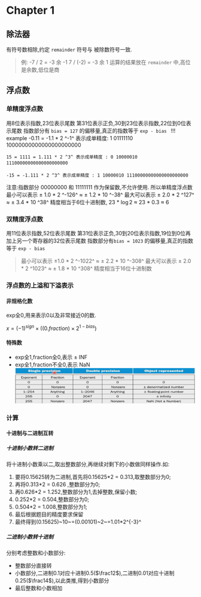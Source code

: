 # Chapter 1
## 除法器
有符号数相除,约定 ```remainder``` 符号与 被除数符号一致.
 > 例: -7 / 2 = -3 余 -1
 > 7 / (-2) = -3 余 1
运算的结果放在 ```remainder``` 中,高位是余数,低位是商

## 浮点数
### 单精度浮点数
用8位表示指数,23位表示尾数
第31位表示正负,30到23位表示指数,22位到0位表示尾数
指数部分有 ```bias = 127``` 的偏移量,真正的指数等于 ```exp - bias ```
!!! example
    -0.11 = -1.1 * 2 ^-1^ 表示成单精度: 1 01111110 10000000000000000000000

    15 = 1111 = 1.111 * 2 ^3^ 表示成单精度 : 0 10000010 11100000000000000000000

    -15 = -1.111 * 2 ^3^ 表示成单精度 : 1 10000010 11100000000000000000000
注意:指数部分 00000000 和 11111111 作为保留数,不允许使用.
所以单精度浮点数最小可以表示 $\pm$ 1.0 * 2 ^-126^ $\approx$ $\pm$ 1.2 * 10 ^-38^
最大可以表示 $\pm$ 2.0 * 2 ^127^ $\approx$ $\pm$ 3.4 * 10 ^38^
精度相当于6位十进制数, 23 * $\log2$ $\approx$ 23 * 0.3 $\approx$ 6
### 双精度浮点数
用11位表示指数,52位表示尾数
第31位表示正负,30到20位表示指数,19位到0位再加上另一个寄存器的32位表示尾数
指数部分有```bias = 1023``` 的偏移量,真正的指数等于 ```exp - bias```

> 最小可以表示 $\pm$1.0 * 2 ^-1022^ $\approx$ $\pm$ 2.2 * 10 ^-308^
> 最大可以表示 $\pm$ 2.0 * 2 ^1023^ $\approx$ $\pm$ 1.8 * 10 ^308^
> 精度相当于16位十进制数
### 浮点数的上溢和下溢表示
#### 非规格化数
exp全0,用来表示0以及非常接近0的数.

$x=(-1)^{sign} \times ((0.fraction) \times 2^{1-bias})$
#### 特殊数
 - exp全1,fraction全0,表示 $\pm$ INF
 - exp全1,fraction不全0,表示 NaN
![浮点数表示范围](./figure/chapter1/float_range.png)
### 计算

#### 十进制与二进制互转

##### 十进制小数转二进制

将十进制小数乘以二,取出整数部分,再继续对剩下的小数做同样操作.如:

1. 要将0.15625转为二进制,首先将0.15625*2 = 0.313,取整数部分为0;
2. 再将0.313*2 = 0.626 ,整数部分为0;
3. 再0.626*2 = 1.252,整数部分为1,去掉整数,保留小数;
4. 0.252*2 = 0.504,整数部分为0;
5. 0.504*2 = 1.008,整数部分为1;
6. 最后根据题目的精度要求保留
7. 最终得到(0.15625)~10~=(0.00101)~2~=1.01*2^{-3}^ 

##### 二进制小数转十进制

分别考虑整数和小数部分:

- 整数部分直接转
- 小数部分,二进制0.1对应十进制0.5($\frac12$),二进制0.01对应十进制0.25($\frac14$),以此类推,得到小数部分
- 最后整数和小数相加